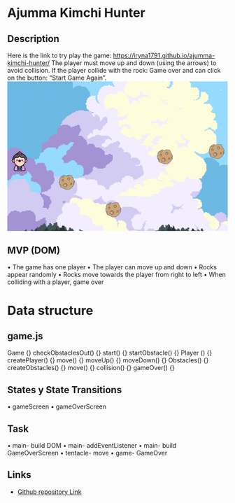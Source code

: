 # Ajumma Kimchi Hunter
## Description
Here is the link to try play the game: https://iryna1791.github.io/ajumma-kimchi-hunter/
The player must move up and down (using the arrows) to avoid collision. If the player collide with the rock: Game over and can click on the button: “Start Game Again”.
![Getting Started](./images/image.png)
 
## MVP (DOM)
•	The game has one player
•	The player can move up and down
•	Rocks appear randomly
•	Rocks move towards the player from right to left
•	When colliding with a player, game over

# Data structure
## game.js
Game  {}
checkObstaclesOut() {}
start() {}
startObstacle() {}
Player () {}
createPlayer() {}
move() {}
moveUp() {}
moveDown() {}
Obstacles() {}
createObstacles() {}
move() {}
collision() {}
gameOver() {}

## States y State Transitions
•	gameScreen
•	gameOverScreen

## Task
•	main- build DOM
•	main- addEventListener
•	main- build GameOverScreen
•	tentacle- move
•	game- GameOver

## Links
- [Github repository Link](https://github.com/Iryna1791/ajumma-kimchi-hunter)
